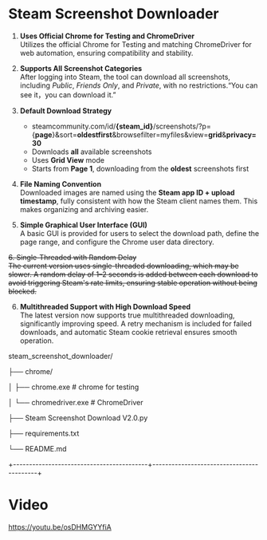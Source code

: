 # Steam Screenshot Downloader

1. **Uses Official Chrome for Testing and ChromeDriver**  
   Utilizes the official Chrome for Testing and matching ChromeDriver for web automation, ensuring compatibility and stability.

2. **Supports All Screenshot Categories**  
   After logging into Steam, the tool can download all screenshots, including *Public*, *Friends Only*, and *Private*, with no restrictions.“You can see it，you can download it.”

3. **Default Download Strategy**  
   - steamcommunity.com/id/**{steam_id}**/screenshots/?p={**page**}&sort=**oldestfirst**&browsefilter=myfiles&view=**grid**&**privacy=30**
   - Downloads **all** available screenshots  
   - Uses **Grid View** mode
   - Starts from **Page 1**, downloading from the **oldest** screenshots first  

4. **File Naming Convention**  
   Downloaded images are named using the **Steam app ID + upload timestamp**, fully consistent with how the Steam client names them. This makes organizing and archiving easier.

5. **Simple Graphical User Interface (GUI)**  
   A basic GUI is provided for users to select the download path, define the page range, and configure the Chrome user data directory.

~~6. Single-Threaded with Random Delay~~  
   ~~The current version uses single-threaded downloading, which may be slower. A random delay of 1–2 seconds is added between each download to avoid triggering Steam's rate limits, ensuring stable operation without being blocked.~~

6. **Multithreaded Support with High Download Speed**  
   The latest version now supports true multithreaded downloading, significantly improving speed. A retry mechanism is included for failed downloads, and automatic Steam cookie retrieval ensures smooth operation.

steam_screenshot_downloader/

├── chrome/

│ ├── chrome.exe # chrome for testing

│ └── chromedriver.exe #  ChromeDriver

├── Steam Screenshot Download V2.0.py 

├── requirements.txt 

└── README.md

+------------------------------------------+------------------------------------------+

# Video
https://youtu.be/osDHMGYYfiA

